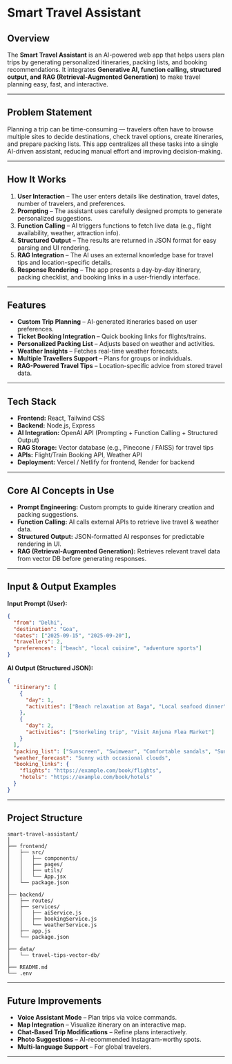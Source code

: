 # Smart Travel Assistant

## Overview

The **Smart Travel Assistant** is an AI-powered web app that helps users plan trips by generating personalized itineraries, packing lists, and booking recommendations. It integrates **Generative AI, function calling, structured output, and RAG (Retrieval-Augmented Generation)** to make travel planning easy, fast, and interactive.

---

## Problem Statement

Planning a trip can be time-consuming — travelers often have to browse multiple sites to decide destinations, check travel options, create itineraries, and prepare packing lists. This app centralizes all these tasks into a single AI-driven assistant, reducing manual effort and improving decision-making.

---

## How It Works

1. **User Interaction** – The user enters details like destination, travel dates, number of travelers, and preferences.
2. **Prompting** – The assistant uses carefully designed prompts to generate personalized suggestions.
3. **Function Calling** – AI triggers functions to fetch live data (e.g., flight availability, weather, attraction info).
4. **Structured Output** – The results are returned in JSON format for easy parsing and UI rendering.
5. **RAG Integration** – The AI uses an external knowledge base for travel tips and location-specific details.
6. **Response Rendering** – The app presents a day-by-day itinerary, packing checklist, and booking links in a user-friendly interface.

---

## Features

* **Custom Trip Planning** – AI-generated itineraries based on user preferences.
* **Ticket Booking Integration** – Quick booking links for flights/trains.
* **Personalized Packing List** – Adjusts based on weather and activities.
* **Weather Insights** – Fetches real-time weather forecasts.
* **Multiple Travellers Support** – Plans for groups or individuals.
* **RAG-Powered Travel Tips** – Location-specific advice from stored travel data.

---

## Tech Stack

* **Frontend:** React, Tailwind CSS
* **Backend:** Node.js, Express
* **AI Integration:** OpenAI API (Prompting + Function Calling + Structured Output)
* **RAG Storage:** Vector database (e.g., Pinecone / FAISS) for travel tips
* **APIs:** Flight/Train Booking API, Weather API
* **Deployment:** Vercel / Netlify for frontend, Render for backend

---

## Core AI Concepts in Use

* **Prompt Engineering:** Custom prompts to guide itinerary creation and packing suggestions.
* **Function Calling:** AI calls external APIs to retrieve live travel & weather data.
* **Structured Output:** JSON-formatted AI responses for predictable rendering in UI.
* **RAG (Retrieval-Augmented Generation):** Retrieves relevant travel data from vector DB before generating responses.

---

## Input & Output Examples

**Input Prompt (User):**

```json
{
  "from": "Delhi",
  "destination": "Goa",
  "dates": ["2025-09-15", "2025-09-20"],
  "travellers": 2,
  "preferences": ["beach", "local cuisine", "adventure sports"]
}
```

**AI Output (Structured JSON):**

```json
{
  "itinerary": [
    {
      "day": 1,
      "activities": ["Beach relaxation at Baga", "Local seafood dinner"]
    },
    {
      "day": 2,
      "activities": ["Snorkeling trip", "Visit Anjuna Flea Market"]
    }
  ],
  "packing_list": ["Sunscreen", "Swimwear", "Comfortable sandals", "Sunglasses"],
  "weather_forecast": "Sunny with occasional clouds",
  "booking_links": {
    "flights": "https://example.com/book/flights",
    "hotels": "https://example.com/book/hotels"
  }
}
```

---

## Project Structure

```
smart-travel-assistant/
│
├── frontend/
│   ├── src/
│   │   ├── components/
│   │   ├── pages/
│   │   ├── utils/
│   │   └── App.jsx
│   └── package.json
│
├── backend/
│   ├── routes/
│   ├── services/
│   │   ├── aiService.js
│   │   ├── bookingService.js
│   │   └── weatherService.js
│   ├── app.js
│   └── package.json
│
├── data/
│   └── travel-tips-vector-db/
│
├── README.md
└── .env
```

---

## Future Improvements

* **Voice Assistant Mode** – Plan trips via voice commands.
* **Map Integration** – Visualize itinerary on an interactive map.
* **Chat-Based Trip Modifications** – Refine plans interactively.
* **Photo Suggestions** – AI-recommended Instagram-worthy spots.
* **Multi-language Support** – For global travelers.

---
